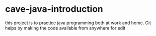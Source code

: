 # cave-java-introduction
this project is to practice java programming both at work and home. Git helps by making the code available from anywhere for edit
